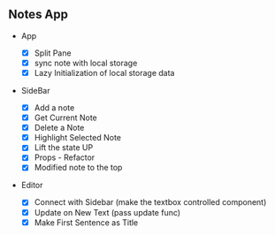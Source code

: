 ## Notes App

-   App

    -   [x] Split Pane
    -   [x] sync note with local storage
    -   [x] Lazy Initialization of local storage data

-   SideBar
    -   [x] Add a note
    -   [x] Get Current Note
    -   [x] Delete a Note
    -   [x] Highlight Selected Note
    -   [x] Lift the state UP
    -   [x] Props - Refactor
    -   [x] Modified note to the top
-   Editor
    -   [x] Connect with Sidebar (make the textbox controlled component)
    -   [x] Update on New Text (pass update func)
    -   [x] Make First Sentence as Title
